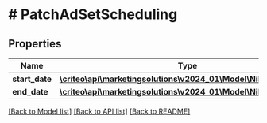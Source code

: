 # # PatchAdSetScheduling

## Properties

Name | Type | Description | Notes
------------ | ------------- | ------------- | -------------
**start_date** | [**\criteo\api\marketingsolutions\v2024_01\Model\NillableDateTime**](NillableDateTime.md) |  | [optional]
**end_date** | [**\criteo\api\marketingsolutions\v2024_01\Model\NillableDateTime**](NillableDateTime.md) |  | [optional]

[[Back to Model list]](../../README.md#models) [[Back to API list]](../../README.md#endpoints) [[Back to README]](../../README.md)
